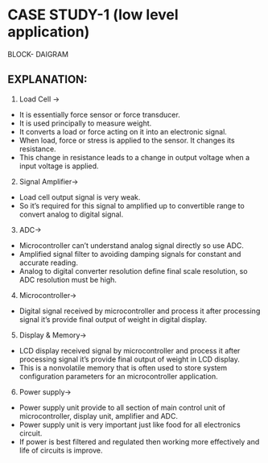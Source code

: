 # CASE STUDY-1 (low level application)


 

BLOCK- DAIGRAM

## EXPLANATION:
1) Load Cell → 
-	It is essentially force sensor or force transducer.
-	 It is used principally to measure weight.
-	 It converts a load or force acting on it into an electronic signal. 
-	When load, force or stress is applied to the sensor. It changes its resistance.
-	This change in resistance leads to a change in output voltage when a input voltage is applied.

2) Signal Amplifier→
-	Load cell output signal is very weak.
-	So it’s required for this signal to amplified up to convertible range to convert analog to digital signal.

3)	ADC→
-	Microcontroller can’t understand analog signal directly so use ADC.
-	Amplified signal filter to avoiding damping signals for constant and accurate reading. 
-	Analog to digital converter resolution define final scale resolution, so ADC resolution must be high.

4)	Microcontroller→
-	Digital signal received by microcontroller and process it after processing signal it’s provide final output of weight in digital display.

5) Display & Memory→
-	LCD display received signal by microcontroller and process it after processing signal it’s provide final output of weight in LCD display.
-	This is a nonvolatile memory that is often used to store system configuration parameters for an microcontroller application.

6) Power supply→
-	Power supply unit provide to all section of main control unit of microcontroller, display unit, amplifier and ADC.
-	Power supply unit is very important just like food for all electronics circuit.
-	If power is best filtered and regulated then working more effectively and life of circuits is improve.


